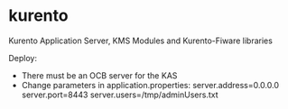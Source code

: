 # kurento
Kurento Application Server, KMS Modules and Kurento-Fiware libraries


Deploy:

- There must be an OCB server for the KAS
- Change parameters in application.properties:
  server.address=0.0.0.0
  server.port=8443
  server.users=/tmp/adminUsers.txt
